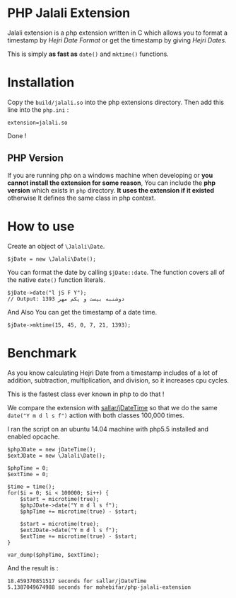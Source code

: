 PHP Jalali Extension
====================
Jalali extension is a php extension written in C which allows you to format a timestamp by *Hejri Date Format* or get the timestamp by giving *Hejri Dates*.

This is simply **as fast as** `date()` and `mktime()` functions.

Installation
==========
Copy the `build/jalali.so` into the php extensions directory. Then add this line into the `php.ini` :

    extension=jalali.so

Done !

## PHP Version ##
If you are running php on a windows machine when developing or **you cannot install the extension for some reason**, You can include the **php version** which exists in `php` directory. **It uses the extension if it existed** otherwise It defines the same class in php context.

How to use
=========
Create an object of `\Jalali\Date`.


	$jDate = new \Jalali\Date();

You can format the date by calling `$jDate::date`. The function covers all of the native `date()` function literals.

	$jDate->date("l jS F Y");
	// Output: دوشنبه بیست و یکم مهر 1393

And Also You can get the timestamp of a date time.

	$jDate->mktime(15, 45, 0, 7, 21, 1393);

Benchmark
=========
As you know calculating Hejri Date from a timestamp includes of a lot of addition, subtraction, multiplication, and division, so it increases cpu cycles.

This is the fastest class ever known in php to do that !

We compare the extension with [sallar/jDateTime](https://github.com/sallar/jDateTime) so that we do the same `date("Y m d l s f")` action with both classes 100,000 times.

I ran the script on an ubuntu 14.04 machine with php5.5 installed and enabled opcache.

	$phpJDate = new jDateTime();
	$extJDate = new \Jalali\Date();
	
	$phpTime = 0;
	$extTime = 0;
	
	$time = time();
	for($i = 0; $i < 100000; $i++) {
	    $start = microtime(true);
	    $phpJDate->date("Y m d l s f");
	    $phpTime += microtime(true) - $start;
	
	    $start = microtime(true);
	    $extJDate->date("Y m d l s f");
	    $extTime += microtime(true) - $start;
	}
	
	var_dump($phpTime, $extTime);
	
And the result is :

	18.459370851517 seconds for sallar/jDateTime
	5.1387049674988 seconds for mohebifar/php-jalali-extension
